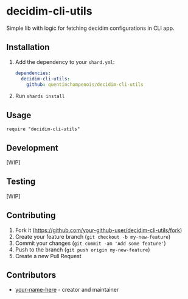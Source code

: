 # decidim-cli-utils

Simple lib with logic for fetching decidim configurations in CLI app.

## Installation

1. Add the dependency to your `shard.yml`:

   ```yaml
   dependencies:
     decidim-cli-utils:
       github: quentinchampenois/decidim-cli-utils
   ```

2. Run `shards install`

## Usage

```crystal
require "decidim-cli-utils"
```

## Development

[WIP]

## Testing 

[WIP]

## Contributing

1. Fork it (<https://github.com/your-github-user/decidim-cli-utils/fork>)
2. Create your feature branch (`git checkout -b my-new-feature`)
3. Commit your changes (`git commit -am 'Add some feature'`)
4. Push to the branch (`git push origin my-new-feature`)
5. Create a new Pull Request

## Contributors

- [your-name-here](https://github.com/your-github-user) - creator and maintainer
